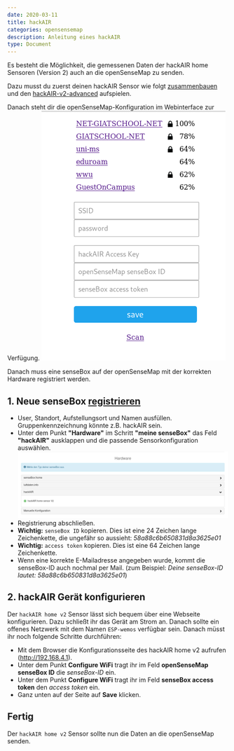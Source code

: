 ```yaml
---
date: 2020-03-11
title: hackAIR
categories: opensensemap
description: Anleitung eines hackAIR
type: Document
---
```


Es besteht die Möglichkeit, die gemessenen Daten der hackAIR home Sensoren (Version 2) auch an die openSenseMap zu senden.

Dazu musst du zuerst deinen hackAIR Sensor wie folgt [zusammenbauen](http://www.hackair.eu/hackair-home-v2/) und den [hackAIR-v2-advanced](https://github.com/mkraats/hackair-v2-advanced) aufspielen.

Danach steht dir die openSenseMap-Konfiguration im Webinterface zur Verfügung. <img src="https://github.com/sensebox/resources/raw/master/images/hackair/02_Sensor_Konfiguration.png"/>

Danach muss eine senseBox auf der openSenseMap mit der korrekten Hardware registriert werden.

## 1. Neue senseBox [registrieren](https://opensensemap.org/register)
- User, Standort, Aufstellungsort und Namen ausfüllen. Gruppenkennzeichnung könnte z.B. hackAIR sein.
- Unter dem Punkt **"Hardware"** im Schritt **"meine senseBox"** das Feld **"hackAIR"** ausklappen und die passende Sensorkonfiguration auswählen. <img src="https://github.com/sensebox/resources/raw/master/images/hackair/01_openSenseMap_Konfiguration.png"/>
- Registrierung abschließen.
- **Wichtig:** `senseBox ID` kopieren. Dies ist eine 24 Zeichen lange Zeichenkette, die ungefähr so aussieht: *58a88c6b650831d8a3625e01*
- **Wichtig:** `access token` kopieren. Dies ist eine 64 Zeichen lange Zeichenkette.
- Wenn eine korrekte E-Mailadresse angegeben wurde, kommt die senseBox-ID auch nochmal per Mail. (zum Beispiel: *Deine senseBox-ID lautet: 58a88c6b650831d8a3625e01*)

## 2. hackAIR Gerät konfigurieren
Der `hackAIR home v2` Sensor lässt sich bequem über eine Webseite konfigurieren. Dazu schließt ihr das Gerät am Strom an.
Danach sollte ein offenes Netzwerk mit dem Namen `ESP-wemos` verfügbar sein. Danach müsst ihr noch folgende Schritte durchführen:

- Mit dem Browser die Konfigurationsseite des hackAIR home v2 aufrufen (http://192.168.4.1).
- Unter dem Punkt **Configure WiFi** tragt ihr im Feld **openSenseMap senseBox ID** die *senseBox-ID* ein.
- Unter dem Punkt **Configure WiFi** tragt ihr im Feld **senseBox access token** den *access token* ein.
- Ganz unten auf der Seite auf **Save** klicken.

## Fertig
Der `hackAIR home v2` Sensor sollte nun die Daten an die openSenseMap senden.


